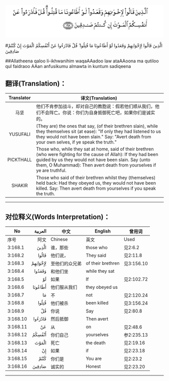 ![003:168](images/003_168.gif)

#الَّذِينَ قَالُوا لِإِخْوَانِهِمْ وَقَعَدُوا لَوْ أَطَاعُونَا مَا قُتِلُوا ۗ قُلْ فَادْرَءُوا عَنْ أَنْفُسِكُمُ الْمَوْتَ إِنْ كُنْتُمْ صَادِقِينَ 

##Allatheena qaloo li-ikhwanihim waqaAAadoo law ataAAoona ma qutiloo qul faidraoo AAan anfusikumu almawta in kuntum sadiqeena 

## 翻译(Translation)：

| Translator | 译文(Translation)                                            |
| :--------: | ------------------------------------------------------------ |
|    马坚    | 他们不肯参加战斗，却对自己的教胞说：假若他们顺从我们，他们不会阵亡。你说：你们为自身抵御死亡吧，如果你们是诚实的。 |
|  YUSUFALI  | (They are) the ones that say, (of their brethren slain), while they themselves sit (at ease): "If only they had listened to us they would not have been slain." Say: "Avert death from your own selves, if ye speak the truth." |
| PICKTHALL  | Those who, while they sat at home, said of their brethren (who were fighting for the cause of Allah): If they had been guided by us they would not have been slain. Say (unto them, O Muhammad): Then avert death from yourselves if ye are truthful. |
|   SHAKIR   | Those who said of their brethren whilst they (themselves) held back: Had they obeyed us, they would not have been killed. Say: Then avert death from yourselves if you speak the truth. |

---

## 对位释义(Words Interpretation)：

| No   | العربية | 中文    | English | 曾用词 |
| ---- | ------: | ------- | ------- | ------ |
| 序号 |    阿文 | Chinese | 英文    | Used   |
| 3:168.1  | الَّذِينَ    | 谁，那些       | those who         | 见2:6.2    |
| 3:168.2  | قَالُوا    | 他们说，       | They said         | 见2:11.8   |
| 3:168.3  | لِإِخْوَانِهِمْ | 至他们的众兄弟 | of their brethren | 见3:156.10 |
| 3:168.4  | وَقَعَدُوا   | 和他们坐       | while they sat    |            |
| 3:168.5  | لَوْ       | 如果           | If                | 见2:102.72 |
| 3:168.6  | أَطَاعُونَا  | 他们服从我们   | they obeyed us    |            |
| 3:168.7  | مَا       | 不             | not               | 见2:120.24 |
| 3:168.8  | قُتِلُوا    | 他们被杀       | been killed       | 见3:156.24 |
| 3:168.9  | قُلْ       | 你说           | Say               | 见2:80.8   |
| 3:168.10 | فَادْرَءُوا  | 然后抵御       | Then avert        |            |
| 3:168.11 | عَنْ       | 从             | on                | 见2:48.6   |
| 3:168.12 | أَنْفُسِكُمُ   | 你们自己       | yourselves        | 参2:235.13 |
| 3:168.13 | الْمَوْتَ    | 死亡           | the death         | 见2:19.16  |
| 3:168.14 | إِنْ       | 如果           | if                | 见2:23.18  |
| 3:168.15 | كُنْتُمْ     | 你们是         | You are           | 见2:23.2   |
| 3:168.16 | صَادِقِينَ   | 诚实的         | Honest            | 见2:23.20  |

---
